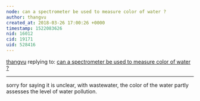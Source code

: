 ```yaml
---
node: can a spectrometer be used to measure color of water ?
author: thangvu
created_at: 2018-03-26 17:00:26 +0000
timestamp: 1522083626
nid: 16012
cid: 19171
uid: 528416
---
```




[thangvu](../profile/thangvu) replying to: [can a spectrometer be used to measure color of water ?](../notes/thangvu/03-23-2018/can-a-spectrometer-be-used-to-measure-color-of-water)

----
sorry for saying it is unclear, with wastewater, the color of the water partly assesses the level of water pollution.